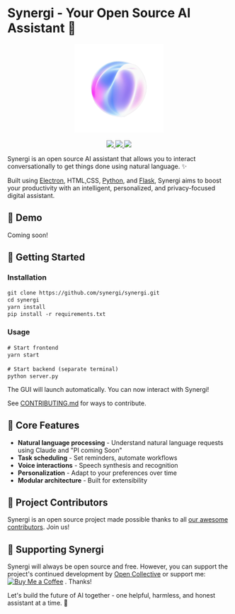 
# Synergi - Your Open Source AI Assistant 🤖

<p align="center">
 <img src="./743747_Ai_logo____xl-beta-v2-2-2-removebg-preview.png
" width="200">
</p>


<p align="center">
  <a href="https://github.com/synergi/synergi/stargazers">
    <img src="https://img.shields.io/github/stars/coco-droid/synergi?style=flat-square">
  </a>
  <a href="https://github.com/synergi/synergi/network/members">
    <img src="https://img.shields.io/github/forks/coco-droid/synergi?style=flat-square">
  </a> 
  <a href="https://github.com/synergi/synergi/issues">
    <img src="https://img.shields.io/github/issues/coco-droid/synergi?style=flat-square">
  </a>
</p>

Synergi is an open source AI assistant that allows you to interact conversationally to get things done using natural language. ✨

Built using [Electron](https://electronjs.org/), HTML,CSS, [Python](https://www.python.org/), and [Flask](https://flask.palletsprojects.com/), Synergi aims to boost your productivity with an intelligent, personalized, and privacy-focused digital assistant.

## 🎉 Demo

Coming soon!

## 🚀 Getting Started

### Installation

```
git clone https://github.com/synergi/synergi.git
cd synergi
yarn install
pip install -r requirements.txt 
```

### Usage

```
# Start frontend
yarn start

# Start backend (separate terminal) 
python server.py
```

The GUI will launch automatically. You can now interact with Synergi!

See [CONTRIBUTING.md](CONTRIBUTING.md) for ways to contribute.

## 🧠 Core Features

- **Natural language processing** - Understand natural language requests using Claude and "PI coming Soon"
- **Task scheduling** - Set reminders, automate workflows
- **Voice interactions** - Speech synthesis and recognition
- **Personalization** - Adapt to your preferences over time
- **Modular architecture** - Built for extensibility 

## 👥 Project Contributors

Synergi is an open source project made possible thanks to all [our awesome contributors](https://github.com/synergi/synergi/graphs/contributors). Join us!

## 🎁 Supporting Synergi

Synergi will always be open source and free. However, you can support the project's continued development by [Open Collective](https://opencollective.com/synergi) or support me:
[![Buy Me a Coffee](https://img.shields.io/static/v1?label=Buy%20Me%20a%20Coffee&message=nerdly&color=FF813F&logo=buy%20me%20a%20coffee&logoColor=white)](https://www.buymeacoffee.com/nerdly)
. Thanks!

Let's build the future of AI together - one helpful, harmless, and honest assistant at a time. 🤝
